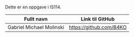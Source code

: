 Dette er en oppgave i IS114.

| Fullt navn | Link til GitHub |
| ----------- | ----------- |
| Gabriel Michael Molinski | https://github.com/B4KO   |
